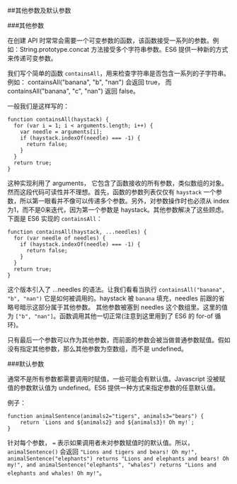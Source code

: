 ##其他参数及默认参数  

###其他参数  

在创建 API 时常常会需要一个可变参数的函数，该函数接受一系列的参数。例如：String.prototype.concat 方法接受多个字符串参数。ES6 提供一种新的方式来传递可变参数。  

我们写个简单的函数 `containsAll`，用来检查字符串是否包含一系列的子字符串。例如： containsAll("banana", "b", "nan") 会返回 true， 而 containsAll("banana", "c", "nan") 返回  false。  

一般我们是这样写的：  

    function containsAll(haystack) {
      for (var i = 1; i < arguments.length; i++) {
        var needle = arguments[i];
        if (haystack.indexOf(needle) === -1) {
          return false;
        }
      }
      return true;
    }  
    
这种实现利用了 arguments， 它包含了函数接收的所有参数，类似数组的对象。然而这段代码可读性并不理想。首先，函数的参数列表仅仅有 `haystack` 一个参数，所以第一眼看并不像可以传递多个参数。另外，对参数操作时也必须从 index 为1，而不是0来迭代，因为第一个参数是 haystack。其他参数解决了这些顾虑。下面是 ES6 实现的 `containsAll`：  

    function containsAll(haystack, ...needles) {
      for (var needle of needles) {
        if (haystack.indexOf(needle) === -1) {
          return false;
        }
      }
      return true;
    } 
    
 这个版本引入了 ...needles 的语法。让我们看看当执行 `containsAll("banana", "b", "nan")` 它是如何被调用的。haystack 被 `banana` 填充，needles 前跟的省略号暗示这部分属于其他参数。 其他参数被塞到 needles 这个数组里。这里的值为 `["b", "nan"]`。函数调用其他一切正常(注意到这里用到了 ES6 的 for-of 循环)。  
 
 只有最后一个参数可以作为其他参数，而前面的参数会被当做普通参数赋值。假如没有指定其他参数，那么其他参数为空数组，而不是 undefined。  
 
###默认参数  

通常不是所有参数都需要调用时赋值，一些可能会有默认值。Javascript 没被赋值的参数默认值为 undefined。ES6  提供一种方式来指定参数的任意默认值。  

例子：  

    function animalSentence(animals2="tigers", animals3="bears") {
        return `Lions and ${animals2} and ${animals3}! Oh my!`;
    }  
    
针对每个参数， `=` 表示如果调用者未对参数赋值时的默认值。所以，`animalSentence()` 会返回 `"Lions and tigers and bears! Oh my!", animalSentence("elephants") returns "Lions and elephants and bears! Oh my!", and animalSentence("elephants", "whales") returns "Lions and elephants and whales! Oh my!"`。  

